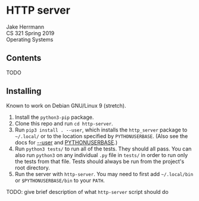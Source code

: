 # HTTP server

Jake Herrmann\
CS 321 Spring 2019\
Operating Systems

## Contents

TODO

## Installing

Known to work on Debian GNU/Linux 9 (stretch).

1. Install the `python3-pip` package.
2. Clone this repo and run `cd http-server`.
3. Run `pip3 install . --user`, which installs the `http_server` package to
`~/.local/` or to the location specified by `PYTHONUSERBASE`. (Also see the
docs for
[--user](https://pip.pypa.io/en/stable/reference/pip_install/#cmdoption-user)
and
[PYTHONUSERBASE](https://docs.python.org/3/using/cmdline.html#envvar-PYTHONUSERBASE).)
4. Run `python3 tests/` to run all of the tests. They should all pass. You can
also run `python3` on any individual `.py` file in `tests/` in order to run
only the tests from that file. Tests should always be run from the project's
root directory.
5. Run the server with `http-server`. You may need to first add `~/.local/bin`
or `$PYTHONUSERBASE/bin` to your `PATH`.

TODO: give brief description of what `http-server` script should do